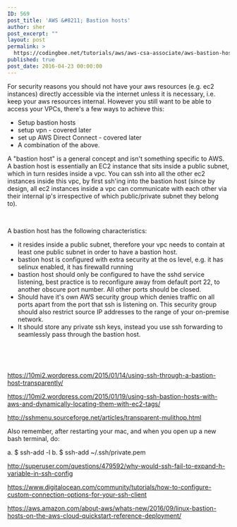 ```yaml
---
ID: 569
post_title: 'AWS &#8211; Bastion hosts'
author: sher
post_excerpt: ""
layout: post
permalink: >
  https://codingbee.net/tutorials/aws/aws-csa-associate/aws-bastion-hosts
published: true
post_date: 2016-04-23 00:00:00
---
```

For security reasons you should not have your aws resources (e.g. ec2 instances) directly accessible via the internet unless it is necessary, i.e. keep your aws resources internal. However you still want to be able to access your VPCs, there's a few ways to achieve this:
<ul>
 	<li>Setup bastion hosts</li>
 	<li>setup vpn - covered later</li>
 	<li>set up AWS Direct Connect - covered later</li>
 	<li>A combination of the above.</li>
</ul>
A "bastion host" is a general concept and isn't something specific to AWS. A bastion host is essentially an EC2 instance that sits inside a public subnet, which in turn resides inside a vpc. You can ssh into all the other ec2 instances inside this vpc, by first ssh'ing into the bastion host (since by design, all ec2 instances inside a vpc can communicate with each other via their internal ip's irrespective of which public/private subnet they belong to).

&nbsp;

A bastion host has the following characteristics:
<ul>
 	<li>it resides inside a public subnet, therefore your vpc needs to contain at least one public subnet in order to have a bastion host.</li>
 	<li>bastion host is configured with extra security at the os level, e.g. it has selinux enabled, it has firewalld running</li>
 	<li>bastion host should only be configured to have the sshd service listening, best practice is to reconfigure away from default port 22, to another obscure port number. All other ports should be closed.</li>
 	<li>Should have it's own AWS security group which denies traffic on all ports apart from the port that ssh is listening on. This security group should also restrict source IP addresses to the range of your on-premise network.</li>
 	<li>It should store any private ssh keys, instead you use ssh forwarding to seamlessly pass through the bastion host.</li>
</ul>
&nbsp;

&nbsp;

https://10mi2.wordpress.com/2015/01/14/using-ssh-through-a-bastion-host-transparently/

https://10mi2.wordpress.com/2015/01/19/using-ssh-bastion-hosts-with-aws-and-dynamically-locating-them-with-ec2-tags/

http://sshmenu.sourceforge.net/articles/transparent-mulithop.html

Also remember, after restarting your mac, and when you open up a new bash terminal, do:

a. $ ssh-add -l
b. $ ssh-add ~/.ssh/private.pem


http://superuser.com/questions/479592/why-would-ssh-fail-to-expand-h-variable-in-ssh-config

https://www.digitalocean.com/community/tutorials/how-to-configure-custom-connection-options-for-your-ssh-client

https://aws.amazon.com/about-aws/whats-new/2016/09/linux-bastion-hosts-on-the-aws-cloud-quickstart-reference-deployment/